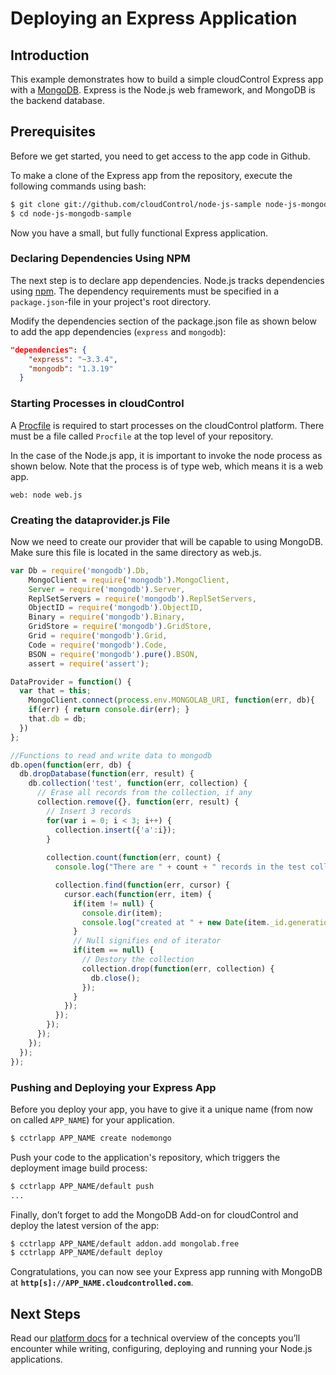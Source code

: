 # Deploying an Express  Application

## Introduction
This example demonstrates how to build a simple cloudControl Express app with a [MongoDB]. Express is the Node.js web framework, and MongoDB is the backend database.

## Prerequisites
Before we get started, you need to get access to the app code in Github.

To make a clone of the Express app from the repository, execute the following commands using bash:

~~~bash
$ git clone git://github.com/cloudControl/node-js-sample node-js-mongodb-sample
$ cd node-js-mongodb-sample
~~~

Now you have a small, but fully functional Express application.

### Declaring Dependencies Using NPM
The next step is to declare app dependencies. Node.js tracks dependencies using [npm]. The dependency requirements must be specified in a `package.json`-file in your project's root directory.   

Modify the dependencies section of the package.json file as shown below to add the app dependencies (`express` and `mongodb`):

~~~json
"dependencies": {
    "express": "~3.3.4",
    "mongodb": "1.3.19"
  }
~~~

### Starting Processes in cloudControl
A [Procfile] is required to start processes on the cloudControl platform. There must be a file called `Procfile` at the top level of your repository.

In the case of the Node.js app, it is important to invoke the node process as shown below. Note that the process is of type web, which means it is a web app.

~~~
web: node web.js
~~~

### Creating the dataprovider.js File
Now we need to create our provider that will be capable to using MongoDB. Make sure this file is located in the same directory as web.js.

~~~javascript
var Db = require('mongodb').Db,
    MongoClient = require('mongodb').MongoClient,
    Server = require('mongodb').Server,
    ReplSetServers = require('mongodb').ReplSetServers,
    ObjectID = require('mongodb').ObjectID,
    Binary = require('mongodb').Binary,
    GridStore = require('mongodb').GridStore,
    Grid = require('mongodb').Grid,
    Code = require('mongodb').Code,
    BSON = require('mongodb').pure().BSON,
    assert = require('assert');

DataProvider = function() {
  var that = this;
    MongoClient.connect(process.env.MONGOLAB_URI, function(err, db){
    if(err) { return console.dir(err); }
    that.db = db;
  })
};

//Functions to read and write data to mongodb
db.open(function(err, db) {
  db.dropDatabase(function(err, result) {
    db.collection('test', function(err, collection) {     
      // Erase all records from the collection, if any
      collection.remove({}, function(err, result) {
        // Insert 3 records
        for(var i = 0; i < 3; i++) {
          collection.insert({'a':i});
        }
        
        collection.count(function(err, count) {
          console.log("There are " + count + " records in the test collection. Here they are:");

          collection.find(function(err, cursor) {
            cursor.each(function(err, item) {
              if(item != null) {
                console.dir(item);
                console.log("created at " + new Date(item._id.generationTime) + "\n")
              }
              // Null signifies end of iterator
              if(item == null) {               
                // Destory the collection
                collection.drop(function(err, collection) {
                  db.close();
                });
              }
            });
          });         
        });
      });     
    });
  });
});
~~~

### Pushing and Deploying your Express App

Before you deploy your app, you have to give it a unique name (from now on called `APP_NAME`) for your application.

~~~bash
$ cctrlapp APP_NAME create nodemongo
~~~

Push your code to the application's repository, which triggers the deployment image build process:

~~~bash
$ cctrlapp APP_NAME/default push
...
~~~

Finally, don’t forget to add the MongoDB Add-on for cloudControl and deploy the latest version of the app:

~~~bash
$ cctrlapp APP_NAME/default addon.add mongolab.free
$ cctrlapp APP_NAME/default deploy
~~~

Congratulations, you can now see your Express app running with MongoDB at
**`http[s]://APP_NAME.cloudcontrolled.com`**.


## Next Steps
Read our [platform docs] for a technical overview of the concepts you’ll encounter while writing, configuring, deploying and running your Node.js applications.


[Node.js]: http://nodejs.org/
[npm]: https://npmjs.org/
[cloudControl]: http://www.cloudcontrol.com
[Node.js buildpack]: https://github.com/cloudControl/buildpack-nodejs
[Procfile]: https://www.cloudcontrol.com/dev-center/Platform%20Documentation#buildpacks-and-the-procfile
[platform docs]: https://www.cloudcontrol.com/dev-center/Platform%20Documentation
[MongoDB]: https://www.cloudcontrol.com/add-ons/mongodb/
